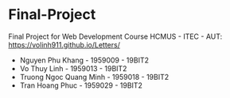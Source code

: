 # Final-Project
 Final Project for Web Development Course HCMUS - ITEC - AUT: https://volinh911.github.io/Letters/
 - Nguyen Phu Khang - 1959009 - 19BIT2
 - Vo Thuy Linh - 1959013 - 19BIT2
 - Truong Ngoc Quang Minh - 1959018 - 19BIT2
 - Tran Hoang Phuc - 1959029 - 19BIT2

